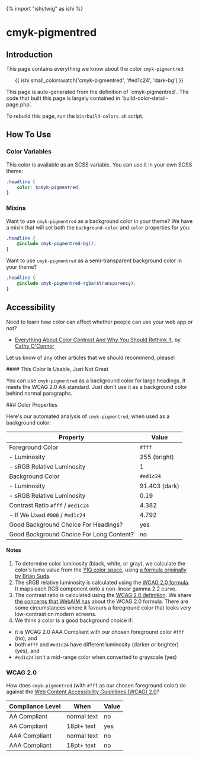 {% import "ishi.twig" as ishi %}
# cmyk-pigmentred

## Introduction

This page contains everything we know about the color `cmyk-pigmentred`:

<div class="grid">
    <div class="cell">
        <div class="swatch">
            <ul>
                {{ ishi.small_colorswatch('cmyk-pigmentred', '#ed1c24', 'dark-bg') }}
            </ul>
        </div>
    </div>
</div>

<div class="callout callout--info" markdown="1">
This page is auto-generated from the definition of `cmyk-pigmentred`. The code that built this page is largely contained in `build-color-detail-page.php`.

To rebuild this page, run the `bin/build-colors.sh` script.
</div>

## How To Use

### Color Variables

This color is available as an SCSS variable. You can use it in your own SCSS theme:

```scss
.headline {
    color: $cmyk-pigmentred;
}
```

### Mixins

Want to use `cmyk-pigmentred` as a background color in your theme? We have a mixin that will set both the `background-color` and `color` properties for you:

```scss
.headline {
    @include cmyk-pigmentred-bg();
}
```

Want to use `cmyk-pigmentred` as a semi-transparent background color in your theme?

```scss
.headline {
    @include cmyk-pigmentred-rgba($transparency);
}
```

## Accessibility

Need to learn how color can affect whether people can use your web app or not?

* [Everything About Color Contrast And Why You Should Rethink It](https://www.smashingmagazine.com/2014/10/color-contrast-tips-and-tools-for-accessibility/), by [Cathy O'Connor](http://www.twitter.com/cagocon)

Let us know of any other articles that we should recommend, please!
<div class="callout callout--warning" markdown="1">
#### This Color Is Usable, Just Not Great

You can use `cmyk-pigmentred` as a background color for large headings. It meets the WCAG 2.0 AA standard. Just don't use it as a background color behind normal paragraphs.
</div>
### Color Properties

Here's our automated analysis of `cmyk-pigmentred`, when used as a background color:

Property | Value
---------|------
Foreground Color | `#fff`
- Luminosity | 255 (bright)
- sRGB Relative Luminosity | 1
Background Color | `#ed1c24`
- Luminosity | 91.403 (dark)
- sRGB Relative Luminosity | 0.19
Contrast Ratio `#fff` / `#ed1c24` | 4.382
- If We Used `#000` / `#ed1c24` | 4.792
Good Background Choice For Headings? | yes
Good Background Choice For Long Content? | no

#### Notes

1. To determine color luminosity (black, white, or gray), we calculate the color's luma value from the [YIQ color space](https://en.wikipedia.org/wiki/YIQ), using [a formula originally by Brian Suda](https://24ways.org/2010/calculating-color-contrast/).
1. The sRGB relative luminosity is calculated using the [WCAG 2.0 formula](https://www.w3.org/TR/WCAG20/#relativeluminancedef). It maps each RGB component onto a non-linear gamma 2.2 curve.
1. The contrast ratio is calculated using the [WCAG 2.0 definition](https://www.w3.org/TR/2008/REC-WCAG20-20081211/#contrast-ratiodef). We share [the concerns that WebAIM has](http://webaim.org/blog/wcag-2-1-feedback/) about the WCAG 2.0 formula. There are some circumstances where it favours a foreground color that looks very low-contrast on modern screens.
1. We think a color is a good background choice if:
  - it is WCAG 2.0 AAA Compliant with our chosen foreground color `#fff` (no), and
  - both `#fff` and `#ed1c24` have different luminosity (darker or brighter) (yes), and
  - `#ed1c24` isn't a mid-range color when converted to grayscale (yes)

### WCAG 2.0

How does `cmyk-pigmentred` (with `#fff` as our chosen foreground color) do against the [Web Content Accessibility Guidelines (WCAG) 2.0](https://www.w3.org/TR/WCAG20/)?

Compliance Level | When | Value
-----------------|------|------
AA Compliant | normal text | no
AA Compliant | 18pt+ text | yes
AAA Compliant | normal text | no
AAA Compliant | 18pt+ text | no